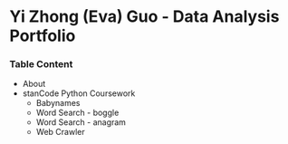 # Yi Zhong (Eva) Guo - Data Analysis Portfolio 

### Table Content
* About
* stanCode Python Coursework
    * Babynames
    * Word Search - boggle
    * Word Search - anagram
    * Web Crawler
